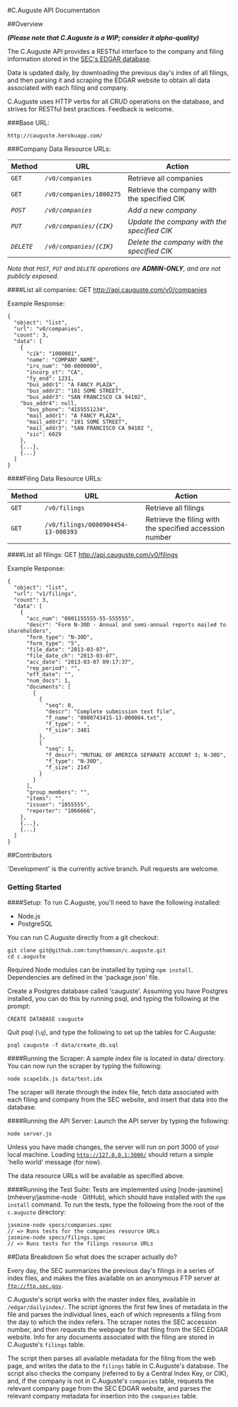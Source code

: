 #C.Auguste API Documentation

##Overview

***(Please note that C.Auguste is a WIP; consider it alpha-quality)***

The C.Auguste API provides a RESTful interface to the company and filing information stored in the [SEC's EDGAR database](http://www.sec.gov/edgar/searchedgar/companysearch.html).

Data is updated daily, by downloading the previous day's index of all filings, and then parsing it and scraping the EDGAR website to obtain all data associated with each filing and company.

C.Auguste uses HTTP verbs for all CRUD operations on the database, and strives for RESTful best practices. Feedback is welcome.


###Base URL:

    http://cauguste.herokuapp.com/


###Company Data Resource URLs:

Method | URL | Action
------------ | ------------- | ------------
`GET` | `/v0/companies`  | Retrieve all companies
`GET` | `/v0/companies/1000275` | Retrieve the company with the specified CIK
*`POST`* | *`/v0/companies`* | *Add a new company*
*`PUT`* | *`/v0/companies/{CIK}`* | *Update the company with the specified CIK*
*`DELETE`* | *`/v0/companies/{CIK}`* | *Delete the company with the specified CIK*

*Note that `POST`, `PUT` and `DELETE` operations are __ADMIN-ONLY__, and are not publicly exposed.*

####List all companies:
    GET http://api.cauguste.com/v0/companies

Example Response:

```
{
  "object": "list",
  "url": "v0/companies",
  "count": 3,
  "data": [
    {
      "cik": "1000001",
      "name": "COMPANY NAME",
      "irs_num": "00-0000000",
      "incorp_st": "CA",
      "fy_end": 1231,
      "bus_addr1": "A FANCY PLAZA",
      "bus_addr2": "101 SOME STREET",
      "bus_addr3": "SAN FRANCISCO CA 94102",
    "bus_addr4": null,
      "bus_phone": "4155551234",
      "mail_addr1": "A FANCY PLAZA",
      "mail_addr2": "101 SOME STREET",
      "mail_addr3": "SAN FRANCISCO CA 94102 ",
      "sic": 6029
    },
    {...},
    {...}
  ]
}
```

####Filing Data Resource URLs:

Method | URL | Action
------------ | ------------- | ------------
`GET` | `/v0/filings`  | Retrieve all filings
`GET` | `/v0/filings/0000904454-13-000393` | Retrieve the filing with the specified accession number

####List all filings:
    GET http://api.cauguste.com/v0/filings

Example Response:

```
{
  "object": "list",
  "url": "v1/filings",
  "count": 3,
  "data": [
    {
      "acc_num": "0001155555-55-555555",
      "descr": "Form N-30D - Annual and semi-annual reports mailed to shareholders",
      "form_type": "N-30D",
      "form_type": "5",
      "file_date": "2013-03-07",
      "file_date_ch": "2013-03-07",
      "acc_date": "2013-03-07 09:17:37",
      "rep_period": "",
      "eff_date": "",
      "num_docs": 1,
      "documents": [
        {
          {
            "seq": 0,
            "descr": "Complete submission text file",
            "f_name": "0000743415-13-000004.txt",
            "f_type": " ",
            "f_size": 3481
          },
          {
            "seq": 1,
            "f_descr": "MUTUAL OF AMERICA SEPARATE ACCOUNT 3; N-30D",
            "f_type": "N-30D",
            "f_size": 2147
          }
        }
      ],
      "group_members": "",
      "items": "",
      "issuer": "1055555",
      "reporter": "1066666",
    },
    {...},
    {...}
  ]
}
```

##Contributors

'Development' is the currently active branch. Pull requests are welcome.

### Getting Started
####Setup:
To run C.Auguste, you'll need to have the following installed:

* Node.js
* PostgreSQL

You can run C.Auguste directly from a git checkout:

    git clone git@github.com:tonythomson/c.auguste.git
    cd c.auguste

Required Node modules can be installed by typing `npm install`. Dependencies are defined in the 'package.json' file.

Create a Postgres database called 'cauguste'. Assuming you have Postgres installed, you can do this by running psql, and typing the following at the prompt:

    CREATE DATABASE cauguste

Quit psql (`\q`), and type the following to set up the tables for C.Auguste:

    psql cauguste -f data/create_db.sql 

####Running the Scraper:
A sample index file is located in data/ directory. You can now run the scraper by typing the following:

    node scapeIdx.js data/test.idx

The scraper will iterate through the index file, fetch data associated with each filing and company from the SEC website, and insert that data into the database.

####Running the API Server:
Launch the API server by typing the following:

    node server.js

Unless you have made changes, the server will run on port 3000 of your local machine. Loading [`http://127.0.0.1:3000/`](http://127.0.0.1:3000/) should return a simple 'hello world' message (for now).

The data resource URLs will be available as specified above.

####Running the Test Suite:
Tests are implemented using [node-jasmine](mhevery/jasmine-node · GitHub), which should have installed with the `npm install` command. To run the tests, type the following from the root of the `c.auguste` directory:

    jasmine-node specs/companies.spec
    // => Runs tests for the companies resource URLs
    jasmine-node specs/filings.spec
    // => Runs tests for the filings resource URLs

##Data Breakdown
So what does the scraper actually do?

Every day, the SEC summarizes the previous day's filings in a series of index files, and makes the files available on an anonymous FTP server at [`ftp://ftp.sec.gov`](ftp://ftp.sec.gov).

C.Auguste's script works with the master index files, available in `/edgar/dailyindex/`. The script ignores the first few lines of metadata in the file and parses the individual lines, each of which represents a filing from the day to which the index refers. The scraper notes the SEC accession number, and then requests the webpage for that filing from the SEC EDGAR website. Info for any documents associated with the filing are stored in C.Auguste's `filings` table.

The script then parses all available metadata for the filing from the web page, and writes the data to the `filings` table in C.Auguste's database. The script also checks the company (referred to by a Central Index Key, or CIK), and, if the company is not in C.Auguste's `companies` table, requests the relevant company page from the SEC EDGAR website, and parses the relevant company metadata for insertion into the `companies` table.